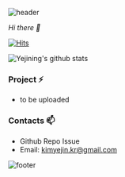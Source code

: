 ![header](https://capsule-render.vercel.app/api?type=wave&color=gradient&height=300&section=header&text=Yejining's%20Github&fontSize=40)

<p>
  <em>
    Hi there 👋
  </em>  
</p>

[![Hits](https://hits.seeyoufarm.com/api/count/incr/badge.svg?url=https%3A%2F%2Fgithub.com%2FYejining&count_bg=%2379C83D&title_bg=%23555555&icon=&icon_color=%23E7E7E7&title=hits&edge_flat=false)](https://hits.seeyoufarm.com)


![Yejining's github stats](https://github-readme-stats.vercel.app/api?username=Yejining&show_icons=true)


### Project ⚡

* to be uploaded

### Contacts 📫

* Github Repo Issue
* Email: kimyejin.kr@gmail.com

  

![footer](https://capsule-render.vercel.app/api?type=wave&color=gradient&height=150&section=footer)
